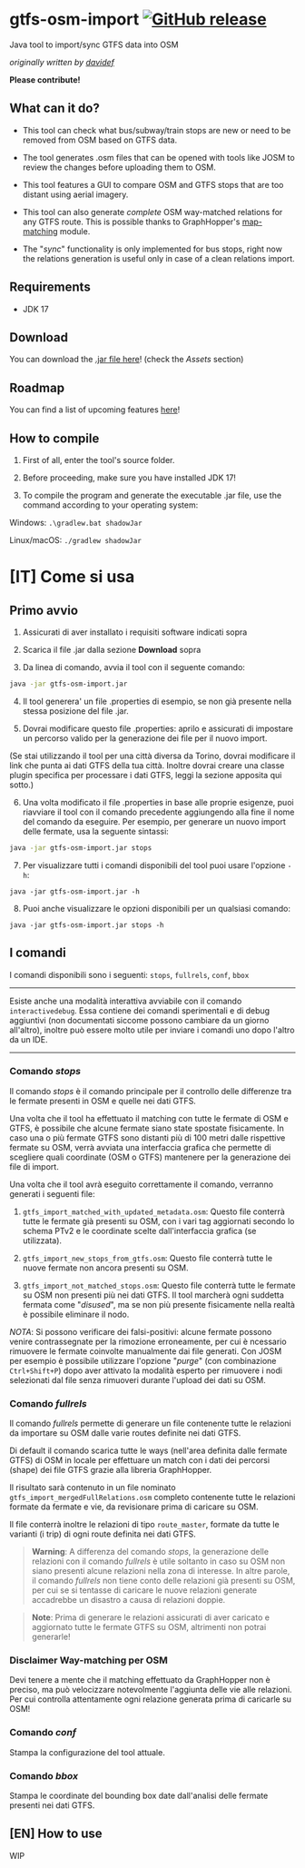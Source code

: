 # gtfs-osm-import [![GitHub release](https://img.shields.io/github/release/Gabboxl/gtfs-osm-import.svg)](https://github.com/Gabboxl/gtfs-osm-import/releases)
Java tool to import/sync GTFS data into OSM 
  
*originally written by [davidef](https://github.com/davidef)*

**Please contribute!**


## What can it do?

- This tool can check what bus/subway/train stops are new or need to be removed from OSM based on GTFS data.

- The tool generates .osm files that can be opened with tools like JOSM to review the changes before uploading them to OSM.

- This tool features a GUI to compare OSM and GTFS stops that are too distant using aerial imagery.

- This tool can also generate *complete* OSM way-matched relations for any GTFS route. This is possible thanks to GraphHopper's [map-matching](https://github.com/graphhopper/graphhopper/tree/master/map-matching) module.

- The "*sync*" functionality is only implemented for bus stops, right now the relations generation is useful only in case of a clean relations import.



## Requirements
- JDK 17

## Download

You can download the [.jar file here](https://github.com/Gabboxl/gtfs-osm-import/releases/latest)! (check the *Assets* section)

## Roadmap

You can find a list of upcoming features [here](https://github.com/users/Gabboxl/projects/3)!

## How to compile
1) First of all, enter the tool's source folder.

2) Before proceeding, make sure you have installed JDK 17!

3) To compile the program and generate the executable .jar file, use the command according to your operating system:

Windows: `.\gradlew.bat shadowJar`

Linux/macOS: `./gradlew shadowJar`



# [IT] Come si usa

## Primo avvio

1) Assicurati di aver installato i requisiti software indicati sopra

2) Scarica il file .jar dalla sezione **Download** sopra

3) Da linea di comando, avvia il tool con il seguente comando:
```bash
java -jar gtfs-osm-import.jar
```

4) Il tool generera' un file .properties di esempio, se non già presente nella stessa posizione del file .jar.

5) Dovrai modificare questo file .properties: aprilo e assicurati di impostare un percorso valido per la generazione dei file per il nuovo import. 

(Se stai utilizzando il tool per una città diversa da Torino, dovrai modificare il link che punta ai dati GTFS della tua città. Inoltre dovrai creare una classe plugin specifica per processare i dati GTFS, leggi la sezione apposita qui sotto.)

6) Una volta modificato il file .properties in base alle proprie esigenze, puoi riavviare il tool con il comando precedente aggiungendo alla fine il nome del comando da eseguire. 
Per esempio, per generare un nuovo import delle fermate, usa la seguente sintassi:
```bash
java -jar gtfs-osm-import.jar stops
```

7) Per visualizzare tutti i comandi disponibili del tool puoi usare l'opzione `-h`:

`java -jar gtfs-osm-import.jar -h`

8) Puoi anche visualizzare le opzioni disponibili per un qualsiasi comando: 

`java -jar gtfs-osm-import.jar stops -h`

## I comandi

I comandi disponibili sono i seguenti: `stops`, `fullrels`, `conf`, `bbox`

----
Esiste anche una modalità interattiva avviabile con il comando `interactivedebug`. Essa contiene dei comandi sperimentali e di debug aggiuntivi (non documentati siccome possono cambiare da un giorno all'altro), inoltre può essere molto utile per inviare i comandi uno dopo l'altro da un IDE.

----

### Comando *stops*

Il comando *stops* è il comando principale per il controllo delle differenze tra le fermate presenti in OSM e quelle nei dati GTFS.

Una volta che il tool ha effettuato il matching con tutte le fermate di OSM e GTFS, è possibile che alcune fermate siano state spostate fisicamente.
In caso una o più fermate GTFS sono distanti più di 100 metri dalle rispettive fermate su OSM, verrà avviata una interfaccia grafica che permette di scegliere quali coordinate (OSM o GTFS) mantenere per la generazione dei file di import.

Una volta che il tool avrà eseguito correttamente il comando, verranno generati i seguenti file:

1) `gtfs_import_matched_with_updated_metadata.osm`: Questo file conterrà tutte le fermate già presenti su OSM, con i vari tag aggiornati secondo lo schema PTv2 e le coordinate scelte dall'interfaccia grafica (se utilizzata).

2) `gtfs_import_new_stops_from_gtfs.osm`: Questo file conterrà tutte le nuove fermate non ancora presenti su OSM.


3) `gtfs_import_not_matched_stops.osm`: Questo file conterrà tutte le fermate su OSM non presenti più nei dati GTFS.
Il tool marcherà ogni suddetta fermata come "*disused*", ma se non più presente fisicamente nella realtà è possibile eliminare il nodo.

*NOTA*: Si possono verificare dei falsi-positivi: alcune fermate possono venire contrassegnate per la rimozione erroneamente, per cui è ncessario rimuovere le fermate coinvolte manualmente dai file generati. Con JOSM per esempio è possibile utilizzare l'opzione "*purge*" (con combinazione `Ctrl+Shift+P`) dopo aver attivato la modalità esperto per rimuovere i nodi selezionati dal file senza rimuoveri durante l'upload dei dati su OSM.




### Comando *fullrels*
Il comando *fullrels* permette di generare un file contenente tutte le relazioni da importare su OSM dalle varie routes definite nei dati GTFS.

Di default il comando scarica tutte le ways (nell'area definita dalle fermate GTFS) di OSM in locale per effettuare un match con i dati dei percorsi (shape) dei file GTFS grazie alla libreria GraphHopper.

Il risultato sarà contenuto in un file nominato `gtfs_import_mergedFullRelations.osm` completo contenente tutte le relazioni formate da fermate e vie, da revisionare prima di caricare su OSM.

Il file conterrà inoltre le relazioni di tipo `route_master`, formate da tutte le varianti (i trip) di ogni route definita nei dati GTFS.

> **Warning**: A differenza del comando *stops*, la generazione delle relazioni con il comando *fullrels* è utile soltanto in caso su OSM non siano presenti alcune relazioni nella zona di interesse. In altre parole, il comando *fullrels* non tiene conto delle relazioni già presenti su OSM, per cui se si tentasse di caricare le nuove relazioni generate accadrebbe un disastro a causa di relazioni doppie. 

> **Note**: Prima di generare le relazioni assicurati di aver caricato e aggiornato tutte le fermate GTFS su OSM, altrimenti non potrai generarle!

### Disclaimer Way-matching per OSM
Devi tenere a mente che il matching effettuato da GraphHopper non è preciso, ma può velocizzare notevolmente l'aggiunta delle vie alle relazioni. Per cui controlla attentamente ogni relazione generata prima di caricarle su OSM! 


### Comando *conf*

Stampa la configurazione del tool attuale.


### Comando *bbox*

Stampa le coordinate del bounding box date dall'analisi delle fermate presenti nei dati GTFS.



## [EN] How to use
WIP

